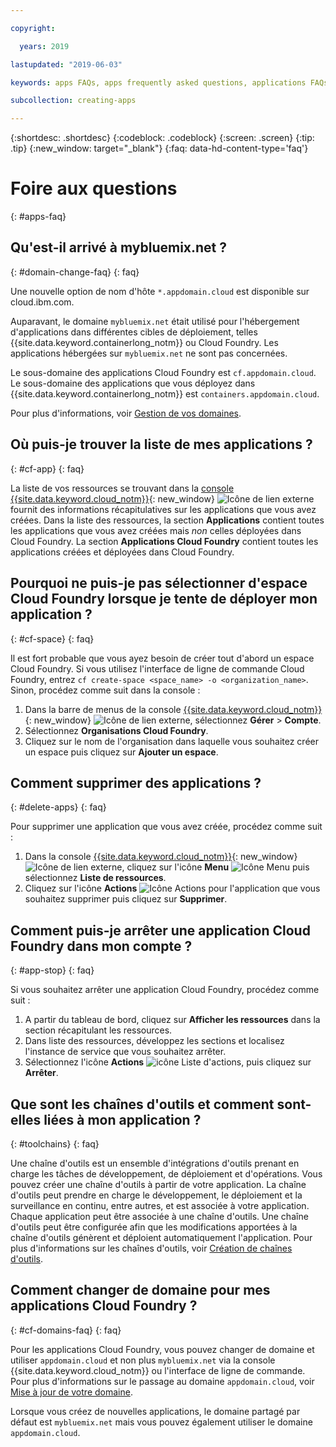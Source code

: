```yaml
---

copyright:

  years: 2019

lastupdated: "2019-06-03"

keywords: apps FAQs, apps frequently asked questions, applications FAQs, applications frequently asked questions

subcollection: creating-apps

---
```


{:shortdesc: .shortdesc}
{:codeblock: .codeblock}
{:screen: .screen}
{:tip: .tip}
{:new_window: target="_blank"}
{:faq: data-hd-content-type='faq'}


# Foire aux questions
{: #apps-faq}

## Qu'est-il arrivé à mybluemix.net ?
{: #domain-change-faq}
{: faq}

Une nouvelle option de nom d'hôte `*.appdomain.cloud` est disponible sur cloud.ibm.com.

Auparavant, le domaine `mybluemix.net` était utilisé pour l'hébergement d'applications dans différentes cibles de déploiement, telles {{site.data.keyword.containerlong_notm}} ou Cloud Foundry. Les applications hébergées sur `mybluemix.net` ne sont pas concernées.

Le sous-domaine des applications Cloud Foundry est `cf.appdomain.cloud`. Le sous-domaine des applications que vous déployez dans {{site.data.keyword.containerlong_notm}} est `containers.appdomain.cloud`.

Pour plus d'informations, voir [Gestion de vos domaines](/docs/apps?topic=creating-apps-update-domain).

## Où puis-je trouver la liste de mes applications ?
{: #cf-app}
{: faq}

La liste de vos ressources se trouvant dans la [console {{site.data.keyword.cloud_notm}}](https://{DomainName}){: new_window} ![Icône de lien externe](../icons/launch-glyph.svg "Icône de lien externe") fournit des informations récapitulatives sur les applications que vous avez créées. Dans la liste des ressources, la section **Applications** contient toutes les applications que vous avez créées mais *non* celles déployées dans Cloud Foundry. La section **Applications Cloud Foundry** contient toutes les applications créées et déployées dans Cloud Foundry.

## Pourquoi ne puis-je pas sélectionner d'espace Cloud Foundry lorsque je tente de déployer mon application ?
{: #cf-space}
{: faq}

Il est fort probable que vous ayez besoin de créer tout d'abord un espace Cloud Foundry. Si vous utilisez l'interface de ligne de commande Cloud Foundry, entrez `cf create-space <space_name> -o <organization_name>`. Sinon, procédez comme suit dans la console :

1. Dans la barre de menus de la console [{{site.data.keyword.cloud_notm}}](https://{DomainName}){: new_window} ![Icône de lien externe](../icons/launch-glyph.svg "Icône de lien externe"), sélectionnez **Gérer** > **Compte**.
2. Sélectionnez **Organisations Cloud Foundry**.
3. Cliquez sur le nom de l'organisation dans laquelle vous souhaitez créer un espace puis cliquez sur **Ajouter un espace**.

## Comment supprimer des applications ?
{: #delete-apps}
{: faq}

Pour supprimer une application que vous avez créée, procédez comme suit :

1. Dans la console [{{site.data.keyword.cloud_notm}}](https://{DomainName}){: new_window} ![Icône de lien externe](../icons/launch-glyph.svg "Icône de lien externe"), cliquez sur l'icône **Menu** ![Icône Menu](../icons/icon_hamburger.svg) puis sélectionnez **Liste de ressources**.
2. Cliquez sur l'icône **Actions** ![Icône Actions](../icons/action-menu-icon.svg) pour l'application que vous souhaitez supprimer puis cliquez sur **Supprimer**.

## Comment puis-je arrêter une application Cloud Foundry dans mon compte ?
{: #app-stop}
{: faq}

Si vous souhaitez arrêter une application Cloud Foundry, procédez comme suit :


1. A partir du tableau de bord, cliquez sur **Afficher les ressources** dans la section récapitulant les ressources.
1. Dans liste des ressources, développez les sections et localisez l'instance de service que vous souhaitez arrêter.
1. Sélectionnez l'icône **Actions** ![icône Liste d'actions](../icons/action-menu-icon.svg), puis cliquez sur **Arrêter**.

## Que sont les chaînes d'outils et comment sont-elles liées à mon application ?
{: #toolchains}
{: faq}

Une chaîne d'outils est un ensemble d'intégrations d'outils prenant en charge les tâches de développement, de déploiement et d'opérations. Vous pouvez créer une chaîne d'outils à partir de votre application. La chaîne d'outils peut prendre en charge le développement, le déploiement et la
surveillance en continu, entre autres, et est associée à votre application. Chaque application peut être associée à une chaîne d'outils. Une chaîne d'outils peut être configurée afin que les modifications apportées à la chaîne d'outils génèrent et déploient automatiquement l'application. Pour plus d'informations sur les chaînes d'outils, voir [Création de chaînes d'outils](/docs/services/ContinuousDelivery?topic=ContinuousDelivery-toolchains_getting_started).

## Comment changer de domaine pour mes applications Cloud Foundry ?
{: #cf-domains-faq}
{: faq}

Pour les applications Cloud Foundry, vous pouvez changer de domaine et utiliser `appdomain.cloud` et non plus `mybluemix.net` via la console {{site.data.keyword.cloud_notm}} ou l'interface de ligne de commande. Pour plus d'informations sur le passage au domaine `appdomain.cloud`, voir [Mise à jour de votre domaine](/docs/cloud-foundry-public?topic=cloud-foundry-public-update-domain).

Lorsque vous créez de nouvelles applications, le domaine partagé par défaut est `mybluemix.net` mais vous pouvez également utiliser le domaine `appdomain.cloud`.
